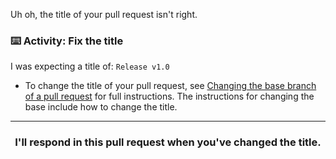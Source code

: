 Uh oh, the title of your pull request isn't right.

### :keyboard: Activity: Fix the title

I was expecting a title of: `Release v1.0`

- To change the title of your pull request, see [Changing the base branch of a pull request](https://help.github.com/articles/changing-the-base-branch-of-a-pull-request/) for full instructions. The instructions for changing the base include how to change the title.

<hr>
<h3 align="center">I'll respond in this pull request when you've changed the title.</h3>
